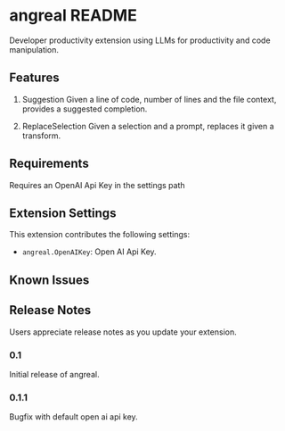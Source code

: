 # angreal README

Developer productivity extension using LLMs for productivity and code manipulation.

## Features

1. Suggestion
    Given a line of code, number of lines and the file context, provides a suggested completion.

2. ReplaceSelection
    Given a selection and a prompt, replaces it given a transform.

## Requirements

Requires an OpenAI Api Key in the settings path

## Extension Settings

This extension contributes the following settings:

* `angreal.OpenAIKey`: Open AI Api Key.

## Known Issues

## Release Notes

Users appreciate release notes as you update your extension.

### 0.1

Initial release of angreal.

### 0.1.1 

Bugfix with default open ai api key.